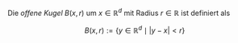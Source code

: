 Die *offene Kugel* $B(x, r)$ um $x \in \mathbb{R}^d$ mit Radius $r \in \mathbb{R}$ ist definiert als

$$
	B(x, r) := \{ y \in \mathbb{R}^d \mid |y - x| \lt r \}
$$